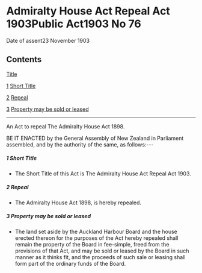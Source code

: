 # Admiralty House Act Repeal Act 1903Public Act1903 No 76

Date of assent23 November 1903

## Contents

[Title][0]

[1][1] [Short Title][1]

[2][2] [Repeal][2]

[3][3] [Property may be sold or leased][3]

---

An Act to repeal The Admiralty House Act 1898\.

BE IT ENACTED by the General Assembly of New Zealand in Parliament assembled, and by the authority of the same, as follows:---

##### 1 Short Title

* The Short Title of this Act is The Admiralty House Act Repeal Act 1903\.

##### 2 Repeal

* The Admiralty House Act 1898, is hereby repealed.

##### 3 Property may be sold or leased

* The land set aside by the Auckland Harbour Board and the house erected thereon for the purposes of the Act hereby repealed shall remain the property of the Board in fee-simple, freed from the provisions of that Act, and may be sold or leased by the Board in such manner as it thinks fit, and the proceeds of such sale or leasing shall form part of the ordinary funds of the Board.

[0]: http://www.legislation.govt.nz/act/public/1903/0076/latest/whole.html#DLM135263
[1]: http://www.legislation.govt.nz/act/public/1903/0076/latest/whole.html#DLM135265
[2]: http://www.legislation.govt.nz/act/public/1903/0076/latest/whole.html#DLM135266
[3]: http://www.legislation.govt.nz/act/public/1903/0076/latest/whole.html#DLM135267